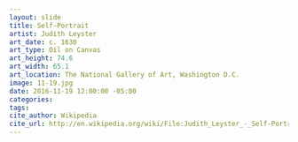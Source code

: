 ```yaml
---
layout: slide
title: Self-Portrait
artist: Judith Leyster
art_date: c. 1630
art_type: Oil on Canvas
art_height: 74.6
art_width: 65.1
art_location: The National Gallery of Art, Washington D.C.
image: 11-19.jpg
date: 2016-11-19 12:00:00 -05:00
categories:
tags:
cite_author: Wikipedia
cite_url: http://en.wikipedia.org/wiki/File:Judith_Leyster_-_Self-Portrait_-_Google_Art_Project.jpg
---
```

